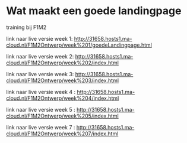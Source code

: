# Wat maakt een goede landingpage
training bij F1M2


link naar live versie week 1: http://31658.hosts1.ma-cloud.nl/F1M2Ontwerp/week%201/goedeLandingpage.html

link naar live versie week 2: http://31658.hosts1.ma-cloud.nl/F1M2Ontwerp/week%202/index.html

link naar live versie week 3: http://31658.hosts1.ma-cloud.nl/F1M2Ontwerp/week%203/index.html

link naar live versie week 4 : http://31658.hosts1.ma-cloud.nl/F1M2Ontwerp/week%204/index.html

link naar live versie week 5 : http://31658.hosts1.ma-cloud.nl/F1M2Ontwerp/week%205/index.html

link naar live versie week 7 : http://31658.hosts1.ma-cloud.nl/F1M2Ontwerp/week%207/index.html